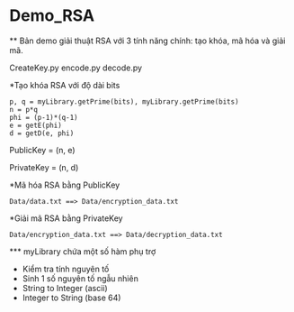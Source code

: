 # Demo_RSA

** Bản demo giải thuật RSA với 3 tính năng chính: tạo khóa, mã hóa và giải mã.

CreateKey.py   encode.py   decode.py

 *Tạo khóa RSA với độ dài bits
 
    p, q = myLibrary.getPrime(bits), myLibrary.getPrime(bits)
    n = p*q
    phi = (p-1)*(q-1)
    e = getE(phi)
    d = getD(e, phi)

    
PublicKey = (n, e)

PrivateKey = (n, d)

*Mã hóa RSA bằng PublicKey

    Data/data.txt ==> Data/encryption_data.txt
    
*Giải mã RSA bằng PrivateKey

    Data/encryption_data.txt ==> Data/decryption_data.txt
    

*** myLibrary chứa một số hàm phụ trợ
  * Kiểm tra tính nguyên tố
  * Sinh 1 số nguyên tố ngẫu nhiên
  * String to Integer (ascii)
  * Integer to String (base 64)
